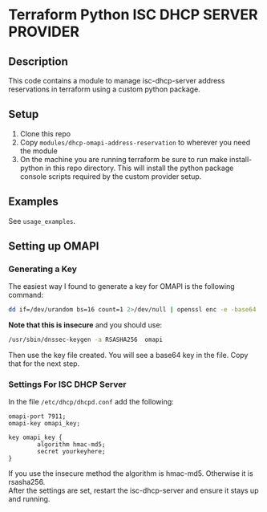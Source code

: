 # Terraform Python ISC DHCP SERVER PROVIDER

## Description
This code contains a module to manage isc-dhcp-server address reservations in terraform using a custom python package.

## Setup
1. Clone this repo
2. Copy `modules/dhcp-omapi-address-reservation` to wherever you need the module
3. On the machine you are running terraform be sure to run make install-python in this repo directory. This will install the python package console scripts required by the custom provider setup.

## Examples
See `usage_examples`.

## Setting up OMAPI 
### Generating a Key
The easiest way I found to generate a key for OMAPI is the following command:
```bash
dd if=/dev/urandom bs=16 count=1 2>/dev/null | openssl enc -e -base64
```
**Note that this is insecure** and you should use:
```bash
/usr/sbin/dnssec-keygen -a RSASHA256  omapi
```
Then use the key file created. You will see a base64 key in the file. Copy that for the next step.

### Settings For ISC DHCP Server
In the file `/etc/dhcp/dhcpd.conf` add the following:
```
omapi-port 7911;
omapi-key omapi_key;

key omapi_key {
        algorithm hmac-md5;
        secret yourkeyhere;
}
```

If you use the insecure method the algorithm is hmac-md5. Otherwise it is rsasha256.  
After the settings are set, restart the isc-dhcp-server and ensure it stays up and running.